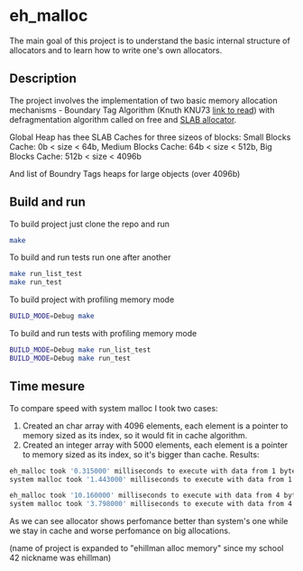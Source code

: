 # eh_malloc

The main goal of this project is to understand the basic internal structure of allocators and to learn how to write one's own allocators.

## Description
The project involves the implementation of two basic memory allocation mechanisms - Boundary Tag Algorithm (Knuth KNU73 [link to read](https://www.bradrodriguez.com/papers/ms/pat4th-c.html)) with defragmentation algorithm called on free and [SLAB allocator](https://en.wikipedia.org/wiki/Slab_allocation).

Global Heap has thee SLAB Caches for three sizeos of blocks:
Small Blocks Cache: 0b < size < 64b,
Medium Blocks Cache: 64b < size < 512b,
Big Blocks Cache: 512b < size < 4096b

And list of Boundry Tags heaps for large objects (over 4096b)

## Build and run
To build project just clone the repo and run
```sh
make
```

To build and run tests run one after another
```sh
make run_list_test
make run_test
```

To build project with profiling memory mode
```sh
BUILD_MODE=Debug make
```

To build and run tests with profiling memory mode
```sh
BUILD_MODE=Debug make run_list_test
BUILD_MODE=Debug make run_test
```

## Time mesure
To compare speed with system malloc I took two cases:
1. Created an char array with 4096 elements, each element is a pointer to memory sized as its index, so it would fit in cache algorithm.
2. Created an integer array with 5000 elements, each element is a pointer to memory sized as its index, so it's bigger than cache.
Results:
```sh
eh_malloc took '0.315000' milliseconds to execute with data from 1 bytes to 4096 bytes
system malloc took '1.443000' milliseconds to execute with data from 1 bytes to 4096 bytes

eh_malloc took '10.160000' milliseconds to execute with data from 4 bytes to 20000 bytes
system malloc took '3.798000' milliseconds to execute with data from 4 bytes to 20000 bytes
```

As we can see allocator shows perfomance better than system's one while we stay in cache and worse perfomance on big allocations.

(name of project is expanded to "ehillman alloc memory" since my school 42 nickname was ehillman)
